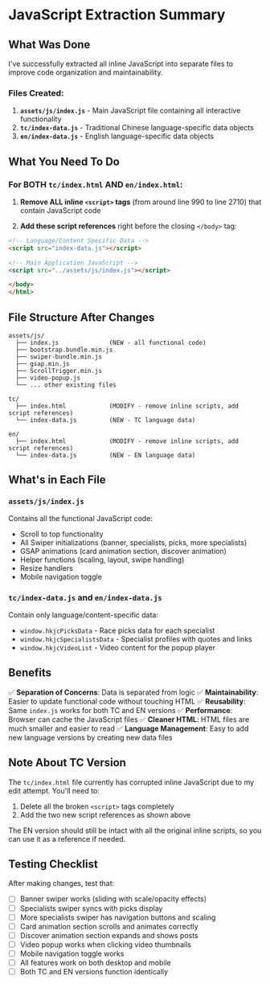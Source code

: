 # JavaScript Extraction Summary

## What Was Done

I've successfully extracted all inline JavaScript into separate files to improve code organization and maintainability.

### Files Created:

1. **`assets/js/index.js`** - Main JavaScript file containing all interactive functionality
2. **`tc/index-data.js`** - Traditional Chinese language-specific data objects
3. **`en/index-data.js`** - English language-specific data objects

## What You Need To Do

### For BOTH `tc/index.html` AND `en/index.html`:

1. **Remove ALL inline `<script>` tags** (from around line 990 to line 2710) that contain JavaScript code

2. **Add these script references** right before the closing `</body>` tag:

```html
<!-- Language/Content Specific Data -->
<script src="index-data.js"></script>

<!-- Main Application JavaScript -->
<script src="../assets/js/index.js"></script>

</body>
</html>
```

## File Structure After Changes

```
assets/js/
  ├── index.js              (NEW - all functional code)
  ├── bootstrap.bundle.min.js
  ├── swiper-bundle.min.js
  ├── gsap.min.js
  ├── ScrollTrigger.min.js
  ├── video-popup.js
  └── ... other existing files

tc/
  ├── index.html            (MODIFY - remove inline scripts, add script references)
  └── index-data.js         (NEW - TC language data)

en/
  ├── index.html            (MODIFY - remove inline scripts, add script references)
  └── index-data.js         (NEW - EN language data)
```

## What's in Each File

### `assets/js/index.js`
Contains all the functional JavaScript code:
- Scroll to top functionality
- All Swiper initializations (banner, specialists, picks, more specialists)
- GSAP animations (card animation section, discover animation)
- Helper functions (scaling, layout, swipe handling)
- Resize handlers
- Mobile navigation toggle

### `tc/index-data.js` and `en/index-data.js`
Contain only language/content-specific data:
- `window.hkjcPicksData` - Race picks data for each specialist
- `window.hkjcSpecialistsData` - Specialist profiles with quotes and links
- `window.hkjcVideoList` - Video content for the popup player

## Benefits

✅ **Separation of Concerns**: Data is separated from logic
✅ **Maintainability**: Easier to update functional code without touching HTML
✅ **Reusability**: Same `index.js` works for both TC and EN versions
✅ **Performance**: Browser can cache the JavaScript files
✅ **Cleaner HTML**: HTML files are much smaller and easier to read
✅ **Language Management**: Easy to add new language versions by creating new data files

## Note About TC Version

The `tc/index.html` file currently has corrupted inline JavaScript due to my edit attempt. You'll need to:
1. Delete all the broken `<script>` tags completely
2. Add the two new script references as shown above

The EN version should still be intact with all the original inline scripts, so you can use it as a reference if needed.

## Testing Checklist

After making changes, test that:
- [ ] Banner swiper works (sliding with scale/opacity effects)
- [ ] Specialists swiper syncs with picks display
- [ ] More specialists swiper has navigation buttons and scaling
- [ ] Card animation section scrolls and animates correctly
- [ ] Discover animation section expands and shows posts
- [ ] Video popup works when clicking video thumbnails
- [ ] Mobile navigation toggle works
- [ ] All features work on both desktop and mobile
- [ ] Both TC and EN versions function identically
